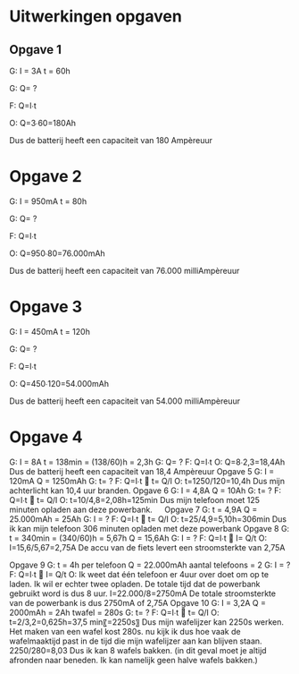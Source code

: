 # Uitwerkingen opgaven

## Opgave 1
G: I = 3A 	t = 60h

G: Q= ?

F: Q=I∙t

O: Q=3∙60=180Ah

Dus de batterij heeft een capaciteit van 180 Ampèreuur

# Opgave 2

G: I = 950mA 	t = 80h

G: Q= ?

F: Q=I∙t

O: Q=950∙80=76.000mAh

Dus de batterij heeft een capaciteit van 76.000 milliAmpèreuur

# Opgave 3

G: I = 450mA 	t = 120h

G: Q= ?

F: Q=I∙t

O: Q=450∙120=54.000mAh

Dus de batterij heeft een capaciteit van 54.000 milliAmpèreuur

# Opgave 4

G: I = 8A 	t = 138min = (138/60)h = 2,3h
G: Q= ?
F: Q=I∙t
O: Q=8∙2,3=18,4Ah
Dus de batterij heeft een capaciteit van 18,4 Ampèreuur
Opgave 5
G: I = 120mA 	Q = 1250mAh
G: t= ?
F: Q=I∙t  t=  Q/I
O: t=1250/120=10,4h
Dus mijn achterlicht kan 10,4 uur branden.
Opgave 6
G: I = 4,8A 	Q = 10Ah
G: t= ?
F: Q=I∙t  t=  Q/I
O: t=10/4,8=2,08h=125min
Dus mijn telefoon moet 125 minuten opladen aan deze powerbank.
 
Opgave 7
G: t = 4,9A 	Q = 25.000mAh = 25Ah
G: I = ?
F: Q=I∙t  t=  Q/I
O: t=25/4,9=5,10h=306min
Dus ik kan mijn telefoon 306 minuten opladen met deze powerbank
Opgave 8
G: t = 340min = (340/60)h = 5,67h 	Q = 15,6Ah
G: I = ?
F: Q=I∙t  I=  Q/t
O: I=15,6/5,67=2,75A
De accu van de fiets levert een stroomsterkte van 2,75A

Opgave 9
G: t = 4h per telefoon	 	Q = 22.000mAh  		aantal telefoons = 2
G: I = ?
F: Q=I∙t  I=  Q/t
O: 
Ik weet dat één telefoon er 4uur over doet om op te laden. Ik wil er echter twee opladen. De totale tijd dat de powerbank gebruikt word is dus 8 uur.
 I=22.000/8=2750mA
De totale stroomsterkte van de powerbank is dus 2750mA of 2,75A
Opgave 10
G: I = 3,2A 	Q = 2000mAh = 2Ah 	twafel = 280s
G: t= ?
F: Q=I∙t  t=  Q/I
O: t=2/3,2=0,625h=37,5 min⁡〖=2250s〗
Dus mijn wafelijzer kan 2250s werken. Het maken van een wafel kost 280s. nu kijk ik dus hoe vaak de wafelmaaktijd past in de tijd die mijn wafelijzer aan kan blijven staan.
2250/280=8,03
Dus ik kan 8 wafels bakken. (in dit geval moet je altijd afronden naar beneden. Ik kan namelijk geen halve wafels bakken.)
